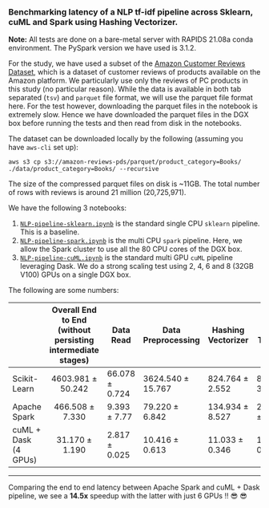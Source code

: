 ### Benchmarking latency of a NLP tf-idf pipeline across Sklearn, cuML and Spark using Hashing Vectorizer. 

**Note:** All tests are done on a bare-metal server with RAPIDS 21.08a conda environment. The PySpark version we have used is 3.1.2.

For the study, we have used a subset of the [Amazon Customer Reviews Dataset](https://s3.amazonaws.com/amazon-reviews-pds/readme.html), which is a dataset of customer reviews of products available on the Amazon platform. We particularly use only the reviews of PC products in this study (no particular reason). While the data is available in both tab separated (`tsv`) and `parquet` file format, we will use the parquet file format here. For the test however, downloading the parquet files in the notebook is extremely slow. Hence we have downloaded the parquet files in the DGX box before running the tests and then read from disk in the notebooks.

The dataset can be downloaded locally by the following (assuming you have `aws-cli` set up):
```
aws s3 cp s3://amazon-reviews-pds/parquet/product_category=Books/ ./data/product_category=Books/ --recursive
```
The size of the compressed parquet files on disk is ~11GB. The total number of rows with reviews is around 21 million (20,725,971). 

We have the following 3 notebooks:
1. [`NLP-pipeline-sklearn.ipynb`](./NLP-pipeline-sklearn.ipynb) is the standard single CPU `sklearn` pipeline. This is a baseline.
2. [`NLP-pipeline-spark.ipynb`](./NLP-pipeline-spark.ipynb) is the multi CPU `spark` pipeline. Here, we allow the Spark cluster to use all the 80 CPU cores of the DGX box. 
3. [`NLP-pipeline-cuML.ipynb`](./NLP-pipeline-cuML.ipynb) is the standard multi GPU `cuML` pipeline leveraging Dask. We do a  strong scaling test using 2, 4, 6 and 8 (32GB V100) GPUs on a single DGX box.

The following are some numbers:

|                      | Overall End to End <br>(without persisting <br>intermediate stages) | Data Read       | Data Preprocessing | Hashing Vectorizer | Tf-idf Transformer   | Sample <br>Runs |
|----------------------|:-------------------------------------------------------------------:|-----------------|--------------------|--------------------|----------------------|-----------------|
| Scikit-Learn         | 4603.981 &#177; 50.242                                                  | 66.078 &#177; 0.724 | 3624.540 &#177; 15.767 | 824.764 &#177; 2.552   | 88.385 &#177; 31.166     | 2               |
| Apache Spark         | 466.508 &#177; 7.330                                                    | 9.393 &#177; 7.77   | 79.220 &#177; 6.842    | 134.934 &#177; 8.527   | 244.402.126 &#177; 9.647 | 5               |
| cuML + Dask (4 GPUs) | 31.170 &#177; 1.190                                                     | 2.817 &#177; 0.025  | 10.416 &#177; 0.613    | 11.033 &#177; 0.346    | 1.987 &#177; 0.075       | 5               |

---

Comparing the end to end latency between Apache Spark and cuML + Dask pipeline, we see a **14.5x** speedup with the latter with just 6 GPUs !! 😎 😎
